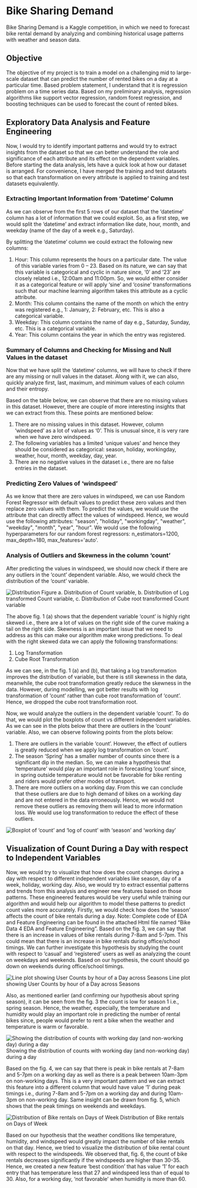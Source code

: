 # Bike Sharing Demand

Bike Sharing Demand is a Kaggle competition, in which we need to forecast bike rental demand by analyzing and combining historical usage patterns with weather and season data.

## Objective

The objective of my project is to train a model on a challenging mid to large-scale dataset that can predict the number of rented bikes on a day at a particular time. Based problem statement, I understand that it is regression problem on a time series data. Based on my preliminary analysis, regression algorithms like support vector regression, random forest regression, and boosting techniques can be used to forecast the count of rented bikes.

## Exploratory Data Analysis and Feature Engineering
Now, I would try to identify important patterns and would try to extract insights from the dataset so that we can better understand the role and significance of each attribute and its effect on the dependent variables. Before starting the data analysis, lets have a quick look at how our dataset is arranged. For convenience, I have merged the training and test datasets so that each transformation on every attribute is applied to training and test datasets equivalently.

### Extracting Important Information from ‘Datetime’ Column

As we can observe from the first 5 rows of our dataset that the ‘datetime’ column has a lot of information that we could exploit. So, as a first step, we would split the ‘datetime’ and extract information like date, hour, month, and weekday (name of the day of a week e.g., Saturday).

By splitting the ‘datetime’ column we could extract the following new columns:

1. Hour: This column represents the hours on a particular date. The value of this variable varies from 0 – 23. Based on its nature, we can say that this variable is categorical and cyclic in nature since, ‘0’ and ‘23’ are closely related i.e., 12:00am and 11:00pm. So, we would either consider it as a categorical feature or will apply ‘sine’ and ‘cosine’ transformations such that our machine learning algorithm takes this attribute as a cyclic attribute.
2. Month: This column contains the name of the month on which the entry was registered e.g., 1: January, 2: February, etc. This is also a categorical variable.
3. Weekday: This column contains the name of day e.g., Saturday, Sunday, etc. This is a categorical variable.
4. Year: This column contains the year in which the entry was registered. 
 
### Summary of Columns and Checking for Missing and Null Values in the dataset

Now that we have split the ‘datetime’ columns, we will have to check if there are any missing or null values in the dataset. Along with it, we can also, quickly analyze first, last, maximum, and minimum values of each column and their entropy.

Based on the table below, we can observe that there are no missing values in this dataset. However, there are couple of more interesting insights that we can extract from this. These points are mentioned below:

1. There are no missing values in this dataset. However, column ‘windspeed’ as a lot of values as ‘0’. This is unusual since, it is very rare when we have zero windspeed.
2. The following variables has a limited ‘unique values’ and hence they should be considered as categorical: season, holiday, workingday, weather, hour, month, weekday, day, year.
3. There are no negative values in the dataset i.e., there are no false entries in the dataset.

### Predicting Zero Values of ‘windspeed’
As we know that there are zero values in windspeed, we can use Random Forest Regressor with default values to predict these zero values and then replace zero values with them. To predict the values, we would use the attribute that can directly affect the values of windspeed. Hence, we would use the following attributes: "season", "holiday", "workingday", "weather", "weekday", "month", "year", "hour".
We would use the following hyperparameters for our random forest regressors: n_estimators=1200, max_depth=180, max_features='auto'.


### Analysis of Outliers and Skewness in the column ‘count’
After predicting the values in windspeed, we should now check if there are any outliers in the ‘count’ dependent variable. Also, we would check the distribution of the ‘count’ variable.

![Distribution](images/bikedist.png)
Figure a. Distribution of Count variable, b. Distribution of Log transformed Count variable, c. Distribution of Cube root transformed Count variable

The above fig. 1 (a) shows that the dependent variable ‘count’ is highly right skewed i.e., there are a lot of values on the right side of the curve making a tail on the right side. Skewness is an important issue that we need to address as this can make our algorithm make wrong predictions. To deal with the right skewed data we can apply the following transformations:
1. Log Transformation
2. Cube Root Transformation

As we can see, in the fig. 1 (a) and (b), that taking a log transformation improves the distribution of variable, but there is still skewness in the data, meanwhile, the cube root transformation greatly reduce the skewness in the data. However, during modelling, we got better results with log transformation of ‘count’ rather than cube root transformation of ‘count’. Hence, we dropped the cube root transformation root.

Now, we would analyze the outliers in the dependent variable ‘count’. To do that, we would plot the boxplots of count vs different independent variables. As we can see in the plots below that there are outliers in the ‘count’ variable. Also, we can observe following points from the plots below:
1. There are outliers in the variable ‘count’. However, the effect of outliers is greatly reduced when we apply log transformation on ‘count’.
2. The season ‘Spring’ has a smaller number of counts since there is a significant dip in the median. So, we can make a hypothesis that ‘temperature’ would play an important role in forecasting ‘count’ since, in spring outside temperature would not be favorable for bike renting and riders would prefer other modes of transport.
3. There are more outliers on a working day. From this we can conclude that these outliers are due to high demand of bikes on a working day and are not entered in the data erroneously. Hence, we would not remove these outliers as removing them will lead to more information loss. We would use log transformation to reduce the effect of these outliers.

![Boxplot of ‘count’ and ‘log of count’ with ‘season’ and ‘working day’](images/boxplot.png)


## Visualization of Count During a Day with respect to Independent Variables

Now, we would try to visualize that how does the count changes during a day with respect to different independent variables like season, day of a week, holiday, working day. Also, we would try to extract essential patterns and trends from this analysis and engineer new features based on those patterns. These engineered features would be very useful while training our algorithm and would help our algorithm to model these patterns to predict count vales more accurately.
Firstly, we would check how does the ‘season’ affects the count of bike rentals during a day. Note: Complete code of EDA and Feature Engineering can be found in the attached Html file named “Bike Data 4 EDA and Feature Engineering”. Based on the fig. 3, we can say that there is an increase in values of bike rentals during 7-8am and 5-7pm. This could mean that there is an increase in bike rentals during office/school timings. We can further investigate this hypothesis by studying the count with respect to ‘casual’ and ‘registered’ users as well as analyzing the count on weekdays and weekends. Based on our hypothesis, the count should go down on weekends during office/school timings.

![Line plot showing User Counts by hour of a Day across Seasons](images/dayseason.png)
Line plot showing User Counts by hour of a Day across Seasons

Also, as mentioned earlier (and confirming our hypothesis about spring season), it can be seen from the fig. 3 the count is low for season 1 i.e., spring season. Hence, the weather, especially, the temperature and humidity would play an important role in predicting the number of rental bikes since, people would prefer to rent a bike when the weather and temperature is warm or favorable.

![Showing the distribution of counts with working day (and non-working day) during a day](images/workingnon.png)
Showing the distribution of counts with working day (and non-working day) during a day

Based on the fig. 4, we can say that there is peak in bike rentals at 7-8am and 5-7pm on a working day as well as there is a peak between 10am-3pm on non-working days. This is a very important pattern and we can extract this feature into a different column that would have value ‘1’ during peak timings i.e., during 7-8am and 5-7pm on a working day and during 10am-3pm on non-working day. Same insight can be drawn from fig. 5, which shows that the peak timings on weekends and weekdays.


![Distribution of Bike rentals on Days of Week](images/days.png)
Distribution of Bike rentals on Days of Week


Based on our hypothesis that the weather conditions like temperature, humidity, and windspeed would greatly impact the number of bike rentals on that day. Hence, we tried to visualize the distribution of bike rental count with respect to the windspeeds. We observed that, fig. 6, the count of bike rentals decreases significantly if the windspeeds are higher than 30-35. Hence, we created a new feature ‘best condition’ that has value ‘1’ for each entry that has temperature less that 27 and windspeed less than of equal to 30. Also, for a working day, ‘not favorable’ when humidity is more than 60.
